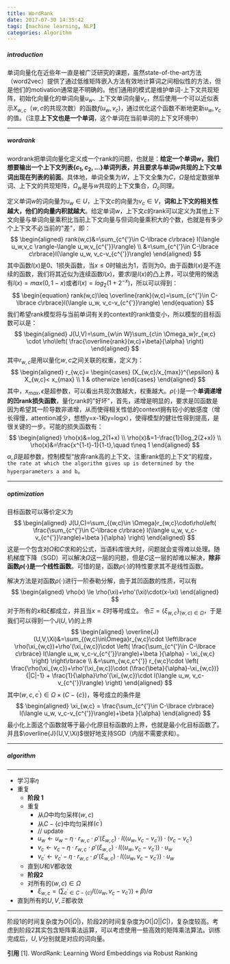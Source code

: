 ```yaml
---
title: WordRank
date: 2017-07-30 14:35:42
tags: [machine learning, NLP]
categories: Algorithm
---
```


##### introduction
单词向量化在近些年一直是被广泛研究的课题，虽然state-of-the-art方法（word2vec）提供了通过低维矩阵嵌入方法有效地计算词之间相似性的方法，但是他们的motivation通常是不明确的。他们通用的模式是维护单词-上下文共现矩阵，初始化向量化的单词向量$u_w$、上下文单词向量$v_c$，然后使用一个可以近似表示$X_{w,c}$（$w,c$的共现次数）的函数$f(u_w,v_c)$，通过优化这个函数不断地更新$u_w,v_c$的值。（注意**上下文也是一个单词**，这个单词在当前单词的上下文环境中）

---

##### wordrank

wordrank把单词向量化定义成一个rank的问题，也就是：**给定一个单词$w$，我们想要输出一个上下文列表$\lbrace c_1,c_2,...\rbrace$单词列表，并且要求与单词$w$共现的上下文单词出现在列表的前面**。具体地，单词全集为$W$，上下文全集为$C$，$\Omega$是给定数据单词、上下文的共现矩阵，$\Omega_w$是与$w$共现的上下文集合，$\Omega_c$同理。

定义单词$w$的词向量为$u_w\in U$，上下文$c$的向量为$v_c\in V$，**词和上下文的相关性越大，他们的向量内积就越大**。给定单词$w$，上下文$c$的rank可以定义为其他上下文向量与单词向量乘积比当前上下文向量与但词向量乘积大的个数，也就是有多少个上下文不必当前的"差"，即：
$$
\begin{aligned}
rank(w,c)&=\sum_{c^{'}\in C-\lbrace c\rbrace} I(\langle u_w,v_c \rangle-\langle u_w,v_{c^{'}}\rangle) \\
&=\sum_{c^{'}\in C-\lbrace c\rbrace}I(\langle u_w, v_c-v_{c^{'}}\rangle)
\end{aligned}
$$
其中函数$I(x)$是0、1损失函数，当$x\leq 0$时输出为1，否则为0。由于函数$I(x)$是不连续的函数，我们将其近似为连续函数$l(x)$，要求$l$是$I(x)$的凸上界，可以使用的候选有$l(x)=max(0,1-x)$或者$l(x)=log_2(1+2^{-x})$，所以可以得到：
$$
\begin{equation}
rank(w,c)\leq \overline{rank}(w,c)=\sum_{c^{'}\in C-\lbrace c\rbrace}l(\langle u_w, v_c-v_{c^{'}}\rangle)
\end{equation}
$$
我们希望rank模型将与当前单词有关的context的rank值变小，所以模型的目标函数可以是：
$$
\begin{aligned}
J(U,V)=\sum_{w\in W}\sum_{c\in \Omega_w}r_{w,c} \cdot \rho\left( \frac{\overline{rank}(w,c)+\beta}{\alpha} \right)
\end{aligned}
$$
其中$r_{w,c}$是用以量化$w,c$之间关联的权重，定义为：
$$
\begin{aligned}
r_{w,c}= \begin{cases}
(X_{w,c}/x_{max})^{\epsilon} & X_{w,c}< x_{max} \\
1 & otherwize
\end{cases}
\end{aligned}
$$
其中，$x_{max},\epsilon$是超参数，可以看出共现次数越大，权重越大。$\rho(\cdot)$是一个**单调递增的凹rank损失函数**，量化rank的"好坏"，首先，递增是明显的，要求是凹函数是因为希望其一阶导数非递增，从而使得相关性低的context拥有较小的敏感度（增长得慢，attention减少，想想y=x-1和y=logx），使得模型的健壮性得到提高，是很关键的一步。可能的损失函数有：
$$
\begin{aligned}
\rho(x)&=log_2(1+x) \\
\rho(x)&=1-\frac{1}{log_2(2+x)} \\
\rho(x)&=\frac{x^{1-t}-1}{1-t},\quad t\neq 1
\end{aligned}
$$
$\alpha,\beta$是超参数，控制模型“放弃rank高的上下文、注重rank低的上下文”的程度，`the rate at which the algorithm gives up is determined by the hyperparameters a and b`。

---

##### optimization
目标函数可以等价定义为
$$
\begin{aligned}
J(U,C)=\sum_{(w,c)\in \Omega}r_{w,c}\cdot\rho\left( \frac{\sum_{c^{'}\in C-\lbrace c\rbrace} l(\langle u_w, v_c-v_{c^{'}}\rangle)+\beta }{\alpha} \right)
\end{aligned}
$$
这是一个包含对$\Omega$和$C$求和的公式，当语料库很大时，问题就会变得难以处理。随机梯度下降（SGD）可以解决$\Omega$这一层的问题，但是$C$这一层的却难以解决，**除非函数$\rho(\cdot)$是一个线性函数**。可惜的是，函数$\rho(\cdot)$的特性要求其不是线性函数。

解决方法是对函数$\rho(\cdot)$进行一阶泰勒分解，由于其凹函数的性质，可以有
$$
\begin{aligned}
\rho(x) \le \rho(\xi)+\rho'(\xi)\cdot(x-\xi)
\end{aligned}
$$
对于所有的$x$和$\xi$都成立，并且当$x=\xi$时等号成立。
令$\Xi=\lbrace \xi_{w,c} \rbrace_{(w,c)\in\Omega}$，于是我们可以得到一个$J(U,V)$的上界
$$
\begin{aligned}
\overline{J}(U,V,\Xi)&=\sum_{(w,c)\in\Omega}r_{w,c}\cdot \left\lbrace \rho(\xi_{w,c})+\rho'(\xi_{w,c})\cdot \left( \frac{\sum_{c^{'}\in C-\lbrace c\rbrace} l(\langle u_w, v_c-v_{c^{'}}\rangle)+\beta }{\alpha} - \xi_{w,c} \right) \right\rbrace \\
&=\sum_{w,c,c^{'}} r_{w,c}\cdot \left( \frac{\rho(\xi_{w,c})+\rho'(\xi_{w,c})\cdot (\frac{\beta}{\alpha}-\xi_{w,c})} {|C|-1} + \frac{1}{\alpha}\rho'(\xi_{w,c})\cdot l(\langle u_w, v_c-v_{c^{'}}\rangle) \right)
\end{aligned}
$$
其中$(w,c,c^{'}) \in \Omega\times (C-\lbrace c \rbrace)$，等号成立的条件是
$$
\begin{aligned}
\xi_{w,c} = \frac{\sum_{c^{'}\in C-\lbrace c\rbrace} l(\langle u_w, v_c-v_{c^{'}}\rangle)+\beta }{\alpha}
\end{aligned}
$$
最小化上面这个函数就等于最小化原目标函数的上界，也就是最小化目标函数了。并且$\overline{J}(U,V,\Xi)$很好地支持SGD（内层不需要求和）。

---

##### algorithm

---

- 学习率$\eta$
- 重复
	- **阶段 1**
	- 重复
		- 从$\Omega$中均匀采样$(w,c)$
		- 从$C-\lbrace c\rbrace$中均匀采样$(c^{'})$
		- // update
		- $u_w\gets u_w-\eta\cdot r_{w,c}\cdot \rho'(\xi_{w,c})\cdot l(\langle u_w, v_c-v_{c^{'}}\rangle) \cdot (v_c-v_{c^{'}})$
		- $v_c\gets v_c-\eta\cdot r_{w,c}\cdot \rho'(\xi_{w,c})\cdot l(\langle u_w, v_c-v_{c^{'}}\rangle) \cdot u_w$
		- $v_{c^{'}}\gets v_{c^{'}}-\eta\cdot r_{w,c}\cdot \rho'(\xi_{w,c})\cdot l(\langle u_w, v_c-v_{c^{'}}\rangle) \cdot u_w$
	- 直到$U$和$V$都收敛
	- **阶段2**
	- 对所有的$(w,c)\in \Omega$
		- $\xi_{w,c}=\left( \sum_{c^{'}\in C-\lbrace c\rbrace} l(\langle u_w, v_c-v_{c^{'}}\rangle)+\beta \right)/\alpha$
- 直到所有的$U,V,\Xi$都收敛

---

阶段1的时间复杂度为$O(|\Omega|)$，阶段2的时间复杂度为$O(|\Omega||C|)$，复杂度较高。考虑到阶段2其实包含矩阵乘法运算，可以考虑使用一些高效的矩阵乘法算法。训练完成后，$U,V$分别就是对应的词向量。

**引用**
[1]. WordRank: Learning Word Embeddings via Robust Ranking
